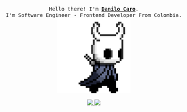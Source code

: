 <p align="center">
  <br>
  <samp>
    Hello there! I'm <b><a rel="nofollow noopener noreferrer" target="_blank" href="https://danilocaro.com">Danilo Caro</a></b>.
    <br>I'm Software Engineer - Frontend Developer From Colombia.<br>

</samp>

  <img src="https://raw.githubusercontent.com/TanZng/TanZng/master/assets/hollor_knight3.gif" width="200"/>
</p>
<p align="center">
<a href="https://github.com/AVS1508">
  <img height="180em" src="https://github-readme-stats.vercel.app/api?username=DaniloCaro&theme=dark&show_icons=true" />
  <img height="180em" src="https://github-readme-stats.vercel.app/api/top-langs/?username=DaniloCaro&theme=dark&layout=compact" />
</a>
</p>

